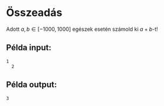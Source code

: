 # Összeadás
Adott $a,b\in [-1000,1000]$ egészek esetén számold ki $a+b$-t!

## Példa input:
```
1                     
  2
```

## Példa output:
```
3
```